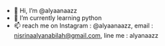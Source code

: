 - 👋 Hi, I’m @alyaanaazz
- 🌱 I’m currently learning python
- 📫 reach me on Instagram : @alyaanaazz, email : nisrinaalyanabilah@gmail.com, line me : alyanaazz

<!---
alyaanaazz/alyaanaazz is a ✨ special ✨ repository because its `README.md` (this file) appears on your GitHub profile.
You can click the Preview link to take a look at your changes.
--->
